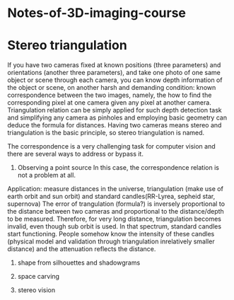 # Notes-of-3D-imaging-course

# Stereo triangulation 
If you have two cameras fixed at known positions (three parameters) and orientations (another three parameters), and take one photo of one same object or scene through each camera, you can know depth information of the object or scene, on another harsh and demanding condition: known correspondence between the two images, namely, the how to find the corresponding pixel at one camera given any pixel at another camera. Triangulation relation can be simply applied for such depth detection task and simplifying any camera as pinholes and employing basic geometry can deduce the formula for distances. Having two cameras means stereo and triangulation is the basic principle, so stereo triangulation is named.

The correspondence is a very challenging task for computer vision and there are several ways to address or bypass it.
1. Observing a point source
In this case, the correspondence relation is not a problem at all.

Application: measure distances in the universe, triangulation (make use of earth orbit and sun orbit) and standard candles(RR-Lyrea, sepheid star, supernova)
The error of trangulation (formula?) is inversely proportional to the distance between two cameras and proportional to the distance/depth to be measured. Therefore, for very long distance, triangulation becomes invalid, even though sub orbit is used. In that spectrum, standard candles start functioning. People somehow know the intensity of these candles (physical model and validation through triangulation inrelatively smaller distance) and the attenuation reflects the distance. 

1. shape from silhouettes and shadowgrams

2. space carving


3. stereo vision



